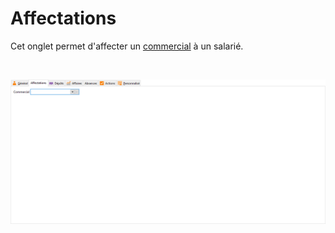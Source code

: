 # Affectations

Cet onglet permet d'affecter un [commercial](../../Commerciaux/2/Introduction2.md) 
 à un salarié.


 


![](OngletAffectations.png)



